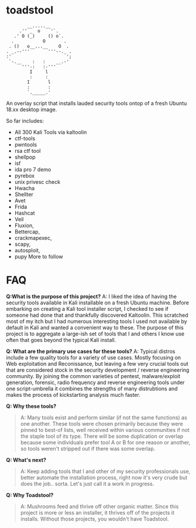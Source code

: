 # toadstool
```
        __.....__
     .'' _  o    '`.
   .' O (_)     () o`.
  .           O       .
 . ()   o__...__    O  .
. _.--'''       '''--._ .
:'                     ';
 `-.__    :   :    __.-'
      '''-:   :-'''
         I     l
         :     :
        I       l
        :       :
        `._____.' 
 ```       
An overlay script that installs lauded security tools ontop of a fresh Ubuntu 18.xx desktop image.

So far includes:
* All 300 Kali Tools via kaltoolin
* ctf-tools
* pwntools
* rsa ctf tool
* shellpop
* isf
* ida pro 7 demo
* pyrebox
* unix privesc check
* Hwacha
* Shellter
* Avet
* Frida
* Hashcat
* Veil
* Fluxion, 
* Bettercap, 
* crackmapexec, 
* scapy, 
* autosploit, 
* pupy
More to follow

# FAQ
**Q:What is the purpose of this project?**
A: I liked the idea of having the security tools available in Kali installable on a fresh Ubuntu machine. Before embarking on creating a Kali tool installer script, I  checked to see if someone had done that and thankfully discovered Kaltoolin. This scratched most of my itch but I had numerous interesting tools I used not available by default in Kali and wanted a convenient way to these. The purpose of this project is to aggregate a large-ish set of tools that I and others I know use often that goes beyond the typical Kali install. 

**Q: What are the primary use cases for these tools?**
A: Typical distros include a few quality tools for a variety of use cases. Mostly focusing on Web exploitation and Reconissance, but leaving a few very crucial tools out that are considered stock in the security development / reverse engineering community. By joining the common varieties of pentest, malware/exploit generation, forensic, radio frequency and reverse engineering tools under one script-umbrella it combines the strengths of many distrubtions and makes the process of kickstarting analysis much faster.

**Q: Why these tools?**
> A: Many tools exist and perform similar (if not the same functions) as one another. These tools were chosen primarily because they were pinned to best-of lists, well received within various communities if not the staple tool of its type. There will be some duplication or overlap because some individuals prefer tool A or B for one reason or another, so tools weren't stripped out if there was some overlap.

**Q: What's next?**
> A: Keep adding tools that I and other of my security professionals use, better automate the installation process, right now it's very crude but does the job.. sorta. Let's just call it a work in progress.

**Q: Why Toadstool?**
> A: Mushrooms feed and thrive off other organic matter. Since this project is more or less an installer, it thrives off of the projects it installs. Without those projects, you wouldn't have Toadstool. 
